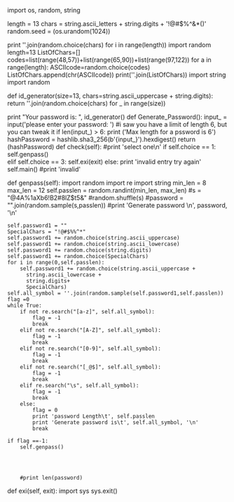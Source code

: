 import os, random, string

length = 13
chars = string.ascii_letters + string.digits + '!@#$%^&*()'
random.seed = (os.urandom(1024))

print ''.join(random.choice(chars) for i in range(length))
import random
length=13
ListOfChars=[]
codes=list(range(48,57))+list(range(65,90))+list(range(97,122))
for a in range(length):
    ASCIIcode=random.choice(codes)
    ListOfChars.append(chr(ASCIIcode))
print(''.join(ListOfChars))
import string
import random

def id_generator(size=13, chars=string.ascii_uppercase + string.digits):
    return ''.join(random.choice(chars) for _ in range(size))

print "Your password is: ", id_generator()
def Generate_Password():
    input_ = input('please enter your password: ')
#i saw you have a limit of length 6, but you can tweak it
    if len(input_) > 6:
        print ('Max length for a pssword is 6')
    hashPassword = hashlib.sha3_256(b'{input_}').hexdigest()
    return (hashPassword)
    def check(self):
    #print 'select one\n'
    if self.choice == 1:
        self.genpass()  
    elif self.choice == 3:
        self.exi(exit)
    else:
        print 'invalid entry try again' 
        self.main()
        #print 'invalid'

def genpass(self):
    import random
    import re
    import string 
    min_len = 8
    max_len = 12
    self.passlen = random.randint(min_len, max_len)
    #s = "@4A%1aXb6!B2#8lZ$t5&"
    #random.shuffle(s)
    #password =  "".join(random.sample(s,passlen))
    #print 'Generate password \n', password, '\n'

    self.password1 = ""
    SpecialChars = "!@#$%%^*"
    self.password1 += random.choice(string.ascii_uppercase)
    self.password1 += random.choice(string.ascii_lowercase)
    self.password1 += random.choice(string.digits)
    self.password1 += random.choice(SpecialChars)
    for i in range(0,self.passlen):
        self.password1 += random.choice(string.ascii_uppercase +
          string.ascii_lowercase + 
          string.digits+
          SpecialChars)
    self.all_symbol = ''.join(random.sample(self.password1,self.passlen))
    flag =0
    while True:   
        if not re.search("[a-z]", self.all_symbol): 
            flag = -1
            break
        elif not re.search("[A-Z]", self.all_symbol): 
            flag = -1
            break
        elif not re.search("[0-9]", self.all_symbol): 
            flag = -1
            break
        elif not re.search("[_@$]", self.all_symbol): 
            flag = -1
            break
        elif re.search("\s", self.all_symbol): 
            flag = -1
            break
        else: 
            flag = 0
            print 'password Length\t', self.passlen
            print 'Generate password is\t', self.all_symbol, '\n'
            break

    if flag ==-1: 
        self.genpass()




        #print len(password)
def exi(self, exit):
    import sys
    sys.exit()
